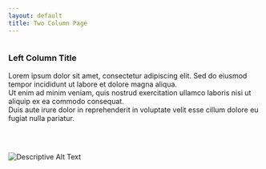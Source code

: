 ```yaml
---
layout: default
title: Two Column Page
---
```


<div style="display: flex; flex-wrap: wrap; align-items: flex-start; gap: 2rem;">

<div style="flex: 1; min-width: 300px;">

### Left Column Title

Lorem ipsum dolor sit amet, consectetur adipiscing elit. Sed do eiusmod tempor incididunt ut labore et dolore magna aliqua.  
Ut enim ad minim veniam, quis nostrud exercitation ullamco laboris nisi ut aliquip ex ea commodo consequat.  
Duis aute irure dolor in reprehenderit in voluptate velit esse cillum dolore eu fugiat nulla pariatur.

</div>

<div style="flex: 1; min-width: 300px;">


![Descriptive Alt Text](/assets/apple-touch-icon.png)

</div>

</div>
